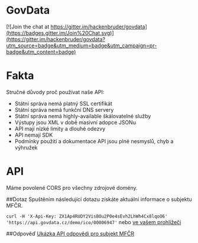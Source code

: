 # GovData

[![Join the chat at https://gitter.im/hackenbruder/govdata](https://badges.gitter.im/Join%20Chat.svg)](https://gitter.im/hackenbruder/govdata?utm_source=badge&utm_medium=badge&utm_campaign=pr-badge&utm_content=badge)

# Fakta
Stručné důvody proč používat naše API:

* Státní správa nemá platný SSL certifikát
* Státní správa nemá funkční DNS servery
* Státní správa nemá highly-available škálovatelné služby
* Výstupy jsou XML v době masivní adopce JSONu
* API mají nízké limity a dlouhé odezvy
* API nemají SDK
* Podmínky použití a dokumentace API jsou plné nesmyslů, chyb a výhružek

# API
Máme povolené CORS pro všechny zdrojové domény.

##Dotaz
Spuštěním následující dotazu získáte aktuální informace o subjektu MFČR.

`curl -H 'X-Api-Key: ZX1Ap4RUDY2VisBOu2P0e4sEvh2LhWh4Cx8lqoO6' 'https://api.govdata.cz/demo/ico/00006947'` nebo [ve vašem prohlížeči](http://www.govdata.cz/demo/ico/00006947)

##Odpověď
[Ukázka API odpovědi pro subjekt MFČR](https://gist.github.com/hackenbruder/7e6590122e4bbe7f77a8)
